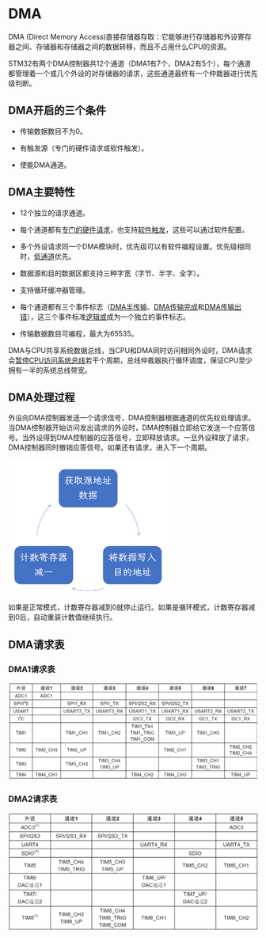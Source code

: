 # DMA

DMA (Direct Memory Access)直接存储器存取：它能够进行存储器和外设寄存器之间、存储器和存储器之间的数据转移，而且不占用什么CPU的资源。

STM32有两个DMA控制器共12个通道（DMA1有7个，DMA2有5个），每个通道都管理着一个或几个外设的对存储器的请求，这些通道最终有一个仲裁器进行优先级判断。

## DMA开启的三个条件

- 传输数据数目不为0。

- 有触发源（专门的硬件请求或软件触发）。

- 使能DMA通道。

## DMA主要特性

- 12个独立的请求通道。

- 每个通道都有<u>专门的硬件请求</u>，也支持<u>软件触发</u>，这些可以通过软件配置。

- 多个外设请求同一个DMA模块时，优先级可以有软件编程设置。优先级相同时，<u>低通道</u>优先。

- 数据源和目的数据区都支持三种字宽（字节、半字、全字）。

- 支持循环缓冲器管理。

- 每个通道都有三个事件标志（<u>DMA半传输</u>、<u>DMA传输完成</u>和<u>DMA传输出错</u>），这三个事件标准<u>逻辑或</u>成为一个独立的事件标志。

- 传输数据数目可编程，最大为65535。

DMA与CPU共享系统数据总线，当CPU和DMA同时访问相同外设时，DMA请求会<u>暂停CPU访问系统总线</u>若干个周期，总线仲裁器执行循环调度，保证CPU至少拥有一半的系统总线带宽。

## DMA处理过程

外设向DMA控制器发送一个请求信号，DMA控制器根据通道的优先权处理请求。当DMA控制器开始访问发出请求的外设时，DMA控制器立即给它发送一个应答信号。当外设得到DMA控制器的应答信号，立即释放请求。一旦外设释放了请求，DMA控制器同时撤销应答信号。如果还有请求，进入下一个周期。

<img title="" src="images/i1.png" alt="图1" width="327" data-align="center">

如果是正常模式，计数寄存器减到0就停止运行。如果是循环模式，计数寄存器减到0后，自动重装计数值继续执行。

## DMA请求表

### DMA1请求表

![图2](images/i2.png)

### DMA2请求表

![](images/i3.png)
